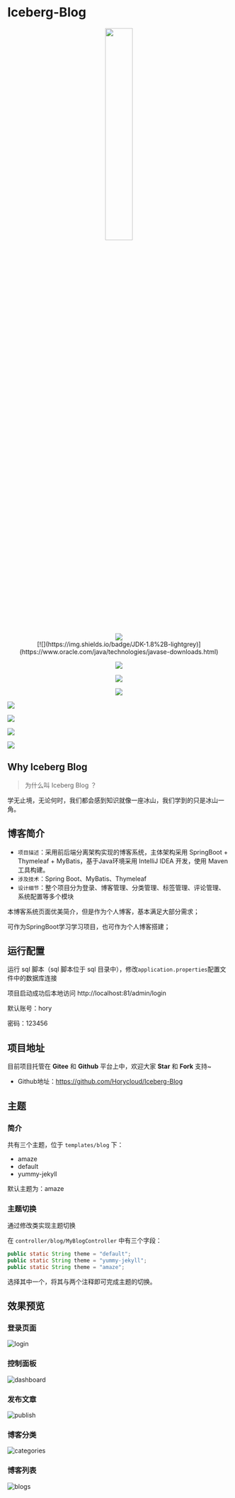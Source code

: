 # Iceberg-Blog

<div align=center><img src="https://tva1.sinaimg.cn/large/008eGmZEly1gmwk5ra4xgj30r80r53za.jpg" width="35%" height="35%"></div>
<div align=center><img src="https://tva1.sinaimg.cn/large/008eGmZEly1gmvr52fw1fj306f06ea9y.jpg"></div>



<div align=center>[![](https://img.shields.io/badge/JDK-1.8%2B-lightgrey)](https://www.oracle.com/java/technologies/javase-downloads.html)

[![](https://img.shields.io/badge/SpringBoot-2.1.0.RELEASE-brightgreen)](https://spring.io/projects/spring-boot)

[![](https://img.shields.io/badge/MyBatis-1.3.2-orange)](https://mybatis.org/mybatis-3/)

[![](https://img.shields.io/badge/Thymeleaf-3.0.12-success)](https://www.thymeleaf.org/)</div>




[![](https://img.shields.io/badge/JDK-1.8%2B-lightgrey)](https://www.oracle.com/java/technologies/javase-downloads.html)

[![](https://img.shields.io/badge/SpringBoot-2.1.0.RELEASE-brightgreen)](https://spring.io/projects/spring-boot)

[![](https://img.shields.io/badge/MyBatis-1.3.2-orange)](https://mybatis.org/mybatis-3/)

[![](https://img.shields.io/badge/Thymeleaf-3.0.12-success)](https://www.thymeleaf.org/)



## Why Iceberg Blog

> 为什么叫 Iceberg Blog ？

学无止境，无论何时，我们都会感到知识就像一座冰山，我们学到的只是冰山一角。



## 博客简介

+ `项⽬描述`：采⽤前后端分离架构实现的博客系统，主体架构采用 SpringBoot + Thymeleaf + MyBatis，基于Java环境采用 IntelliJ IDEA 开发，使用 Maven 工具构建。
+ `涉及技术`：Spring Boot、MyBatis、Thymeleaf
+ `设计细节`：整个项⽬分为登录、博客管理、分类管理、标签管理、评论管理、系统配置等多个模块

本博客系统页面优美简介，但是作为个人博客，基本满足大部分需求；

可作为SpringBoot学习学习项目，也可作为个人博客搭建；





## 运行配置

运行 sql 脚本（sql 脚本位于 sql 目录中），修改`application.properties`配置文件中的数据库连接

项目启动成功后本地访问 http://localhost:81/admin/login

默认账号：hory

密码：123456



## 项目地址

目前项目托管在 **Gitee** 和 **Github** 平台上中，欢迎大家 **Star** 和 **Fork** 支持~

- Github地址：https://github.com/Horycloud/Iceberg-Blog



## 主题

### 简介

共有三个主题，位于 `templates/blog` 下：

+ amaze
+ default
+ yummy-jekyll

默认主题为：amaze

### 主题切换

通过修改类实现主题切换

在 `controller/blog/MyBlogController` 中有三个字段：

```java
public static String theme = "default";
public static String theme = "yummy-jekyll";
public static String theme = "amaze";
```

选择其中一个，将其与两个注释即可完成主题的切换。



## 效果预览

### 登录页面

![login](https://tva1.sinaimg.cn/large/008eGmZEly1gmvq52uvxgj31c00u0qbj.jpg)



### 控制面板

![dashboard](https://tva1.sinaimg.cn/large/008eGmZEly1gmvq5z9mexj31c00u0tig.jpg)



### 发布文章

![publish](https://tva1.sinaimg.cn/large/008eGmZEly1gmvq5mzqpij31c00u047i.jpg)



### 博客分类

![categories](https://tva1.sinaimg.cn/large/008eGmZEly1gmvq59sv00j31c00u0dr8.jpg)



### 博客列表

![blogs](https://tva1.sinaimg.cn/large/008eGmZEly1gmvq5f8tddj31c00u0qv8.jpg)





